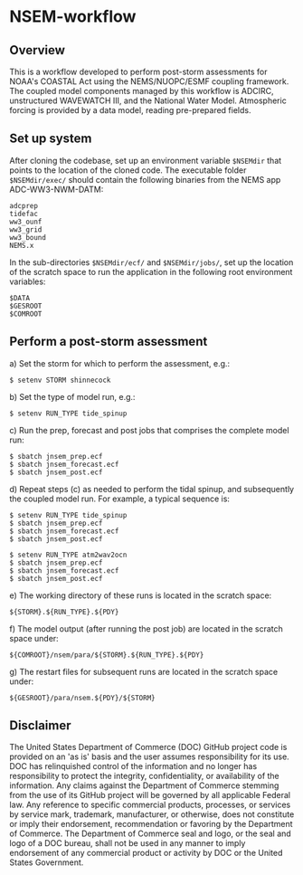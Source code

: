 # NSEM-workflow

## Overview  
  
This is a workflow developed to perform post-storm assessments for NOAA's COASTAL Act 
using the NEMS/NUOPC/ESMF coupling framework. The coupled model components managed by 
this workflow is ADCIRC, unstructured WAVEWATCH III, and the National Water Model. 
Atmospheric forcing is provided by a data model, reading pre-prepared fields.  
  
## Set up system  
  
After cloning the codebase, set up an environment variable `$NSEMdir` that points to the 
location of the cloned code. The executable folder `$NSEMdir/exec/` should contain the following 
binaries from the NEMS app ADC-WW3-NWM-DATM:  
  
    adcprep  
    tidefac  
    ww3_ounf  
    ww3_grid  
    ww3_bound  
    NEMS.x  
  
In the sub-directories `$NSEMdir/ecf/` and `$NSEMdir/jobs/`, set up the location of the scratch space to run 
the application in the following root environment variables:  
  
    $DATA  
    $GESROOT  
    $COMROOT  
  
## Perform a post-storm assessment  
  
a) Set the storm for which to perform the assessment, e.g.:  

    $ setenv STORM shinnecock  
  
b) Set the type of model run, e.g.:  

    $ setenv RUN_TYPE tide_spinup  
  
c) Run the prep, forecast and post jobs that comprises the complete model run:

    $ sbatch jnsem_prep.ecf  
    $ sbatch jnsem_forecast.ecf  
    $ sbatch jnsem_post.ecf  

d) Repeat steps (c) as needed to perform the tidal spinup, and subsequently the coupled 
model run. For example, a typical sequence is:

    $ setenv RUN_TYPE tide_spinup  
    $ sbatch jnsem_prep.ecf  
    $ sbatch jnsem_forecast.ecf  
    $ sbatch jnsem_post.ecf  

    $ setenv RUN_TYPE atm2wav2ocn  
    $ sbatch jnsem_prep.ecf  
    $ sbatch jnsem_forecast.ecf  
    $ sbatch jnsem_post.ecf  
   
e) The working directory of these runs is located in the scratch space:   
   
    ${STORM}.${RUN_TYPE}.${PDY}  
   
f) The model output (after running the post job) are located in the scratch space under:  
   
    ${COMROOT}/nsem/para/${STORM}.${RUN_TYPE}.${PDY}  
   
g) The restart files for subsequent runs are located in the scratch space under:  
   
    ${GESROOT}/para/nsem.${PDY}/${STORM}  

## Disclaimer  
  
The United States Department of Commerce (DOC) GitHub project code is provided on an 'as is' basis and the user assumes responsibility for its use. DOC has relinquished control of the information and no longer has responsibility to protect the integrity, confidentiality, or availability of the information. Any claims against the Department of Commerce stemming from the use of its GitHub project will be governed by all applicable Federal law. Any reference to specific commercial products, processes, or services by service mark, trademark, manufacturer, or otherwise, does not constitute or imply their endorsement, recommendation or favoring by the Department of Commerce. The Department of Commerce seal and logo, or the seal and logo of a DOC bureau, shall not be used in any manner to imply endorsement of any commercial product or activity by DOC or the United States Government.
   
